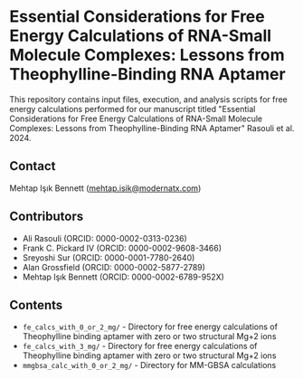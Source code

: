 # Essential Considerations for Free Energy Calculations of RNA-Small Molecule Complexes: Lessons from Theophylline-Binding RNA Aptamer

This repository contains input files, execution, and analysis scripts for free energy calculations performed for our manuscript titled "Essential Considerations for Free Energy Calculations of RNA-Small Molecule Complexes: Lessons from Theophylline-Binding RNA Aptamer" Rasouli et al. 2024. 

## Contact

Mehtap Işık Bennett (mehtap.isik@modernatx.com)

## Contributors

- Ali Rasouli (ORCID: 0000-0002-0313-0236)
- Frank C. Pickard IV (ORCID: 0000-0002-9608-3466)
- Sreyoshi Sur (ORCID: 0000-0001-7780-2640)
- Alan Grossfield (ORCID: 0000-0002-5877-2789)
- Mehtap Işık Bennett (ORCID: 0000-0002-6789-952X)

## Contents
- `fe_calcs_with_0_or_2_mg/` - Directory for free energy calculations of Theophylline binding aptamer with zero or two structural Mg+2 ions
- `fe_calcs_with_3_mg/` - Directory for free energy calculations of Theophylline binding aptamer with zero or two structural Mg+2 ions
- `mmgbsa_calc_with_0_or_2_mg/` - Directory for MM-GBSA calculations  
